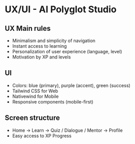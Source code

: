 # UX/UI - AI Polyglot Studio

## UX Main rules
- Minimalism and simplicity of navigation
- Instant access to learning
- Personalization of user experience (language, level)
- Motivation by XP and levels

## UI
- Colors: blue (primary), purple (accent), green (success)
- Tailwind CSS for Web
- Nativewind for Mobile
- Responsive components (mobile-first)

## Screen structure
- Home -> Learn -> Quiz / Dialogue / Mentor -> Profile
- Easy access to XP Progress


